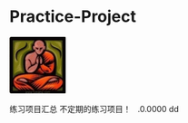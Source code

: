 # Practice-Project
![image](https://github.com/famensaodiseng/learn/raw/master/%E4%BB%93%E5%BA%93%E5%A4%B4%E5%9B%BE/111.gif)  

练习项目汇总
不定期的练习项目！  
.0.0000
dd
